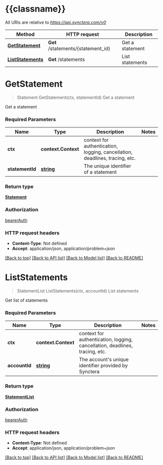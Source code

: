 # {{classname}}

All URIs are relative to *https://api.synctera.com/v0*

Method | HTTP request | Description
------------- | ------------- | -------------
[**GetStatement**](StatementsApi.md#GetStatement) | **Get** /statements/{statement_id} | Get a statement
[**ListStatements**](StatementsApi.md#ListStatements) | **Get** /statements | List statements

# **GetStatement**
> Statement GetStatement(ctx, statementId)
Get a statement

Get a statement

### Required Parameters

Name | Type | Description  | Notes
------------- | ------------- | ------------- | -------------
 **ctx** | **context.Context** | context for authentication, logging, cancellation, deadlines, tracing, etc.
  **statementId** | [**string**](.md)| The unique identifier of a statement | 

### Return type

[**Statement**](statement.md)

### Authorization

[bearerAuth](../README.md#bearerAuth)

### HTTP request headers

 - **Content-Type**: Not defined
 - **Accept**: application/json, application/problem+json

[[Back to top]](#) [[Back to API list]](../README.md#documentation-for-api-endpoints) [[Back to Model list]](../README.md#documentation-for-models) [[Back to README]](../README.md)

# **ListStatements**
> StatementList ListStatements(ctx, accountId)
List statements

Get list of statements

### Required Parameters

Name | Type | Description  | Notes
------------- | ------------- | ------------- | -------------
 **ctx** | **context.Context** | context for authentication, logging, cancellation, deadlines, tracing, etc.
  **accountId** | [**string**](.md)| The account&#x27;s unique identifier provided by Synctera | 

### Return type

[**StatementList**](statement_list.md)

### Authorization

[bearerAuth](../README.md#bearerAuth)

### HTTP request headers

 - **Content-Type**: Not defined
 - **Accept**: application/json, application/problem+json

[[Back to top]](#) [[Back to API list]](../README.md#documentation-for-api-endpoints) [[Back to Model list]](../README.md#documentation-for-models) [[Back to README]](../README.md)

